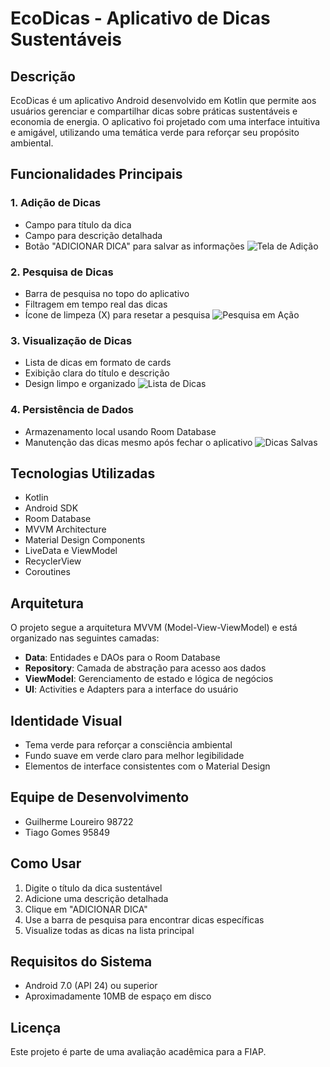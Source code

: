 # EcoDicas - Aplicativo de Dicas Sustentáveis

## Descrição
EcoDicas é um aplicativo Android desenvolvido em Kotlin que permite aos usuários gerenciar e compartilhar dicas sobre práticas sustentáveis e economia de energia. O aplicativo foi projetado com uma interface intuitiva e amigável, utilizando uma temática verde para reforçar seu propósito ambiental.

## Funcionalidades Principais

### 1. Adição de Dicas
- Campo para título da dica
- Campo para descrição detalhada
- Botão "ADICIONAR DICA" para salvar as informações
  ![Tela de Adição](images/add_tip.png)

### 2. Pesquisa de Dicas
- Barra de pesquisa no topo do aplicativo
- Filtragem em tempo real das dicas
- Ícone de limpeza (X) para resetar a pesquisa
  ![Pesquisa em Ação](images/search_feature.png)

### 3. Visualização de Dicas
- Lista de dicas em formato de cards
- Exibição clara do título e descrição
- Design limpo e organizado
  ![Lista de Dicas](images/tips_list.png)

### 4. Persistência de Dados
- Armazenamento local usando Room Database
- Manutenção das dicas mesmo após fechar o aplicativo
  ![Dicas Salvas](images/saved_tips.png)

## Tecnologias Utilizadas
- Kotlin
- Android SDK
- Room Database
- MVVM Architecture
- Material Design Components
- LiveData e ViewModel
- RecyclerView
- Coroutines

## Arquitetura
O projeto segue a arquitetura MVVM (Model-View-ViewModel) e está organizado nas seguintes camadas:
- **Data**: Entidades e DAOs para o Room Database
- **Repository**: Camada de abstração para acesso aos dados
- **ViewModel**: Gerenciamento de estado e lógica de negócios
- **UI**: Activities e Adapters para a interface do usuário

## Identidade Visual
- Tema verde para reforçar a consciência ambiental
- Fundo suave em verde claro para melhor legibilidade
- Elementos de interface consistentes com o Material Design

## Equipe de Desenvolvimento
- Guilherme Loureiro 98722
- Tiago Gomes 95849

## Como Usar
1. Digite o título da dica sustentável
2. Adicione uma descrição detalhada
3. Clique em "ADICIONAR DICA"
4. Use a barra de pesquisa para encontrar dicas específicas
5. Visualize todas as dicas na lista principal

## Requisitos do Sistema
- Android 7.0 (API 24) ou superior
- Aproximadamente 10MB de espaço em disco

## Licença
Este projeto é parte de uma avaliação acadêmica para a FIAP.